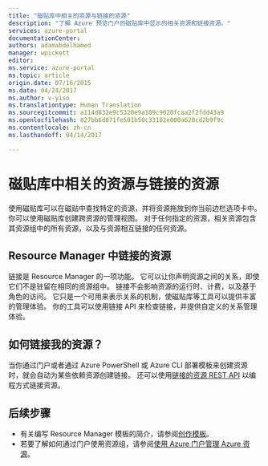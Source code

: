 ```yaml
---
title: "磁贴库中相关的资源与链接的资源"
description: "了解 Azure 预览门户的磁贴库中显示的相关资源和链接资源。"
services: azure-portal
documentationCenter: 
authors: adamabdelhamed
manager: wpickett
editor: 
ms.service: azure-portal
ms.topic: article
origin.date: 07/16/2015
ms.date: 04/24/2017
ms.author: v-yiso
ms.translationtype: Human Translation
ms.sourcegitcommit: a114d832e9c5320e9a109c9020fcaa2f2fdd43a9
ms.openlocfilehash: 827bb6d871fe501b50c33182e000a620cd2b9f9c
ms.contentlocale: zh-cn
ms.lasthandoff: 04/14/2017

---
```


# <a name="related-and-linked-resources-in-the-tile-gallery"></a>磁贴库中相关的资源与链接的资源

使用磁贴库可以在磁贴中查找特定的资源，并将资源拖放到你当前边栏选项卡中。 你可以使用磁贴库创建跨资源的管理视图。 对于任何指定的资源，相关资源包含其资源组中的所有资源，以及与资源相互链接的任何资源。

## <a name="linked-resources-in-resource-manager"></a>Resource Manager 中链接的资源
链接是 Resource Manager 的一项功能。  它可以让你声明资源之间的关系，即使它们不是驻留在相同的资源组中。 链接不会影响资源的运行时、计费，以及基于角色的访问。  它只是一个可用来表示关系的机制，使磁贴库等工具可以提供丰富的管理体验。  你的工具可以使用链接 API 来检查链接，并提供自定义的关系管理体验。 

## <a name="how-do-i-link-my-resources"></a>如何链接我的资源？

当你通过门户或者通过 Azure PowerShell 或 Azure CLI 部署模板来创建资源时，就会自动为某些依赖资源创建链接。 还可以使用[链接的资源 REST API](https://docs.microsoft.com/en-us/rest/api/resources/resourcelinks) 以编程方式链接资源。

## <a name="next-steps"></a>后续步骤
* 有关编写 Resource Manager 模板的简介，请参阅[创作模板](../azure-resource-manager/resource-group-authoring-templates.md)。
* 若要了解如何通过门户使用资源组，请参阅[使用 Azure 门户管理 Azure 资源](../azure-resource-manager/resource-group-portal.md)。
